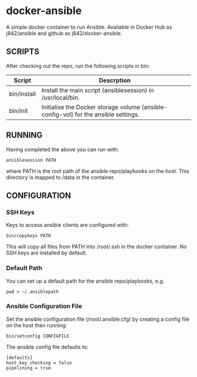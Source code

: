 # docker-ansible

A simple docker container to run Ansible. Available in Docker Hub as j842/ansible and github as j842/docker-ansible.


## SCRIPTS

After checking out the repo, run the following scripts in bin:

| Script               | Descrption | 
|----------------------|---------------------------------------------------------------------|
| bin/install              | Install the main script (ansiblesession) in /usr/local/bin.                        | 
| bin/init                 | Initialise the Docker storage volume (ansible-config-vol) for the ansible settings.      | 

## RUNNING

Having completed the above you can run with:
```
ansiblesession PATH
```
where PATH is the root path of the ansible repo/playbooks on the host. This directory is mapped
to /data in the container.

## CONFIGURATION

### SSH Keys

Keys to access ansible clients are configured with:
```
bin/copykeys PATH
```
This will copy all files from PATH into /root/.ssh in the docker container.
No SSH keys are installed by default.

### Default Path

You can set up a default path for the ansible repo/playbooks, e.g.
```
pwd > ~/.ansiblepath
```

### Ansible Configuration File

Set the ansible configuration file (/root/.ansible.cfg) by creating a config file on the host
then running:
```
bin/setconfig CONFIGFILE
```

The ansible config file defaults to:
```
[defaults]
host_key_checking = false
pipelining = true
```

